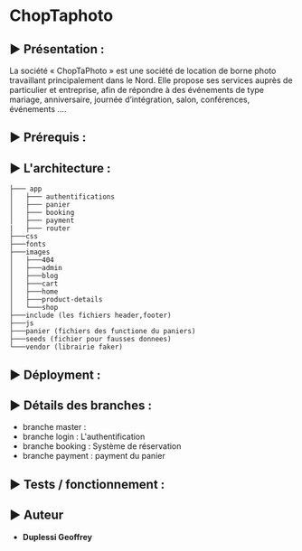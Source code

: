 # ChopTaphoto 

## ▶️ Présentation : 

La société « ChopTaPhoto » est une société de location de borne photo travaillant principalement dans le Nord. Elle propose ses services auprès de particulier et entreprise, afin de répondre à des événements de type mariage, anniversaire, journée d’intégration, salon, conférences, événements ….

## ▶️ Prérequis : 

## ▶️ L'architecture : 
```
├─── app
│   ├─── authentifications
│   ├─── panier
│   ├─── booking
│   ├─── payment
|   ├─── router
├───css
├───fonts
├───images
│   ├───404
│   ├───admin
│   ├───blog
│   ├───cart
│   ├───home
│   ├───product-details
│   └───shop
├───include (les fichiers header,footer)
├───js
├───panier (fichiers des functione du paniers)
├───seeds (fichier pour fausses donnees)
└───vendor (librairie faker)
```
## ▶️ Déployment : 

## ▶️ Détails des branches : 

- branche master :
- branche login : L'authentification
- branche booking : Système de réservation
- branche payment : payment du panier 

## ▶️ Tests / fonctionnement :

## ▶️ Auteur
- **Duplessi Geoffrey** 